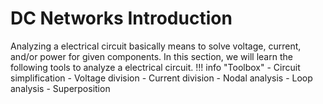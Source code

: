 # DC Networks Introduction
Analyzing a electrical circuit basically means to solve voltage, current, and/or power for given components. In this section, we will learn the following tools to analyze a electrical circuit. 
!!! info "Toolbox"
    - Circuit simplification
    - Voltage division
    - Current division
    - Nodal analysis
    - Loop analysis
    - Superposition

